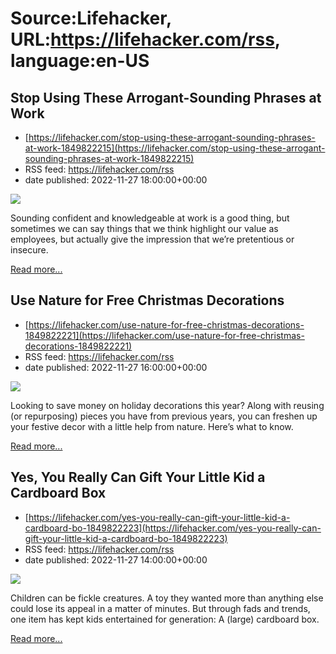 # Source:Lifehacker, URL:https://lifehacker.com/rss, language:en-US

## Stop Using These Arrogant-Sounding Phrases at Work
 - [https://lifehacker.com/stop-using-these-arrogant-sounding-phrases-at-work-1849822215](https://lifehacker.com/stop-using-these-arrogant-sounding-phrases-at-work-1849822215)
 - RSS feed: https://lifehacker.com/rss
 - date published: 2022-11-27 18:00:00+00:00

<img src="https://i.kinja-img.com/gawker-media/image/upload/s---5cjGdr8--/c_fit,fl_progressive,q_80,w_636/b362aa75df7044a81789c0a8f05b4a53.jpg" /><p>Sounding confident and knowledgeable at work is a good thing, but sometimes we can say things that we think highlight our value as employees, but actually give the impression that we’re pretentious or insecure. </p><p><a href="https://lifehacker.com/stop-using-these-arrogant-sounding-phrases-at-work-1849822215">Read more...</a></p>

## Use Nature for Free Christmas Decorations
 - [https://lifehacker.com/use-nature-for-free-christmas-decorations-1849822221](https://lifehacker.com/use-nature-for-free-christmas-decorations-1849822221)
 - RSS feed: https://lifehacker.com/rss
 - date published: 2022-11-27 16:00:00+00:00

<img src="https://i.kinja-img.com/gawker-media/image/upload/s--j1EnJZ4z--/c_fit,fl_progressive,q_80,w_636/4f9679d8daffc9815ce2f9372ba42bf2.jpg" /><p>Looking to save money on holiday decorations this year? Along with reusing (or repurposing) pieces you have from previous years, you can freshen up your festive decor with a little help from nature. Here’s what to know.</p><p><a href="https://lifehacker.com/use-nature-for-free-christmas-decorations-1849822221">Read more...</a></p>

## Yes, You Really Can Gift Your Little Kid a Cardboard Box
 - [https://lifehacker.com/yes-you-really-can-gift-your-little-kid-a-cardboard-bo-1849822223](https://lifehacker.com/yes-you-really-can-gift-your-little-kid-a-cardboard-bo-1849822223)
 - RSS feed: https://lifehacker.com/rss
 - date published: 2022-11-27 14:00:00+00:00

<img src="https://i.kinja-img.com/gawker-media/image/upload/s--dxxHodzb--/c_fit,fl_progressive,q_80,w_636/d094a6cce3be0f4ffd14b2c95b36bada.jpg" /><p>Children can be fickle creatures. A toy they wanted more than anything else could lose its appeal in a matter of minutes. But through fads and trends, one item has kept kids entertained for generation: A (large) cardboard box.</p><p><a href="https://lifehacker.com/yes-you-really-can-gift-your-little-kid-a-cardboard-bo-1849822223">Read more...</a></p>

